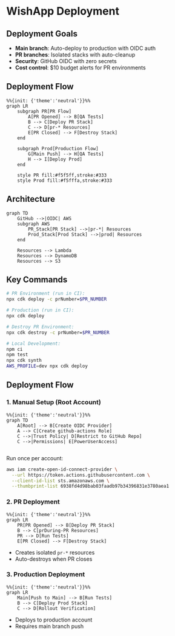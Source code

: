 # WishApp Deployment

## Deployment Goals
- **Main branch**: Auto-deploy to production with OIDC auth
- **PR branches**: Isolated stacks with auto-cleanup
- **Security**: GitHub OIDC with zero secrets
- **Cost control**: $10 budget alerts for PR environments

## Deployment Flow
```mermaid
%%{init: {'theme':'neutral'}}%%
graph LR
    subgraph PR[PR Flow]
        A[PR Opened] --> B[QA Tests]
        B --> C[Deploy PR Stack]
        C --> D[pr-* Resources]
        E[PR Closed] --> F[Destroy Stack]
    end
    
    subgraph Prod[Production Flow]
        G[Main Push] --> H[QA Tests]
        H --> I[Deploy Prod]
    end
    
    style PR fill:#f5f5ff,stroke:#333
    style Prod fill:#f5fffa,stroke:#333
```

## Architecture
```mermaid
graph TD
    GitHub -->|OIDC| AWS
    subgraph AWS
        PR_Stack[PR Stack] -->|pr-*| Resources
        Prod_Stack[Prod Stack] -->|prod| Resources
    end
    
    Resources --> Lambda
    Resources --> DynamoDB
    Resources --> S3
```

## Key Commands
```bash
# PR Environment (run in CI):
npx cdk deploy -c prNumber=$PR_NUMBER

# Production (run in CI):
npx cdk deploy

# Destroy PR Environment:
npx cdk destroy -c prNumber=$PR_NUMBER

# Local Development:
npm ci
npm test
npx cdk synth
AWS_PROFILE=dev npx cdk deploy
```

## Deployment Flow

### 1. Manual Setup (Root Account)
```mermaid
%%{init: {'theme':'neutral'}}%%
graph TD
    A[Root] --> B[Create OIDC Provider]
    A --> C[Create github-actions Role]
    C -->|Trust Policy| D[Restrict to GitHub Repo]
    C -->|Permissions| E[PowerUserAccess]
    
``` 
Run once per account:
```bash
aws iam create-open-id-connect-provider \
  --url https://token.actions.githubusercontent.com \
  --client-id-list sts.amazonaws.com \
  --thumbprint-list 6938fd4d98bab03faadb97b34396831e3780aea1
```

### 2. PR Deployment
```mermaid
%%{init: {'theme':'neutral'}}%%
graph LR
    PR[PR Opened] --> B[Deploy PR Stack]
    B --> C[prDuring-PR Resources]
    PR --> D[Run Tests]
    E[PR Closed] --> F[Destroy Stack]
```
- Creates isolated `pr-*` resources
- Auto-destroys when PR closes

### 3. Production Deployment
```mermaid
%%{init: {'theme':'neutral'}}%%
graph LR
    Main[Push to Main] --> B[Run Tests]
    B --> C[Deploy Prod Stack]
    C --> D[Rollout Verification]
```
- Deploys to production account
- Requires main branch push
